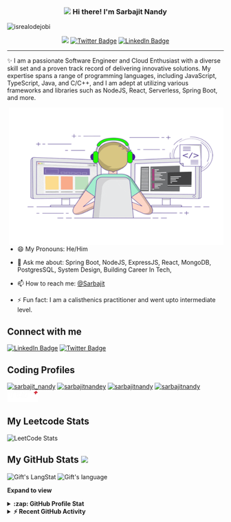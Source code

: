 <!-- Heading -->
<h3 align="center"><img src = "https://raw.githubusercontent.com/MartinHeinz/MartinHeinz/master/wave.gif" width = 30px> Hi there! I'm Sarbajit Nandy</h3>

<!-- Profile Views -->

<p align="left"> <img src="https://komarev.com/ghpvc/?username=SarbajitNandy&label=Profile%20views&color=0e75b6&style=flat" alt="isrealodejobi" />
</p>

<p align="center">
<a href="mailto:sarbajitnandey@gmail.com?subject=[GitHub]%20🔥%20First%20Connect&body=Hello%20Sarbajit%2C%0A%0AI%20came%20to%20you%20today%20after %20checking%20you%20Github%20profile%20for%20..."><img src="https://img.shields.io/badge/e‑mail-D14836.svg?style=for-the-badge&logo=GMail&logoColor=white"/></a>
  <a href="https://x.com/Sarbajit_Nandy"><img src="https://img.shields.io/badge/twitter-1DA1F2.svg?style=for-the-badge&logo=twitter&logoColor=white;link=https://twitter.com/Dev_180Memes" alt="Twitter Badge"></a>
<a href="https://www.linkedin.com/in/sarbajit-nandy"><img src="https://img.shields.io/badge/linkedin-0077B5.svg?style=for-the-badge&logo=linkedin&logoColor=whitelink=https://linkedin.com/in/sarbajit_nandy" alt="LinkedIn Badge"></a> 
</p>

 <!-- About section -->

---
✨ I am a passionate Software Engineer and Cloud Enthusiast with a diverse skill set and a proven track record of delivering innovative solutions. My expertise spans a range of programming languages, including JavaScript, TypeScript, Java, and C/C++, and I am adept at utilizing various frameworks and libraries such as NodeJS, React, Serverless, Spring Boot, and more.


<!-- code gif-->
<img align="right" alt="GIF" src="./assets//code.gif" width="500" height="320" />

- 😄 My Pronouns: He/Him   

- 💬 Ask me about: Spring Boot, NodeJS, ExpressJS, React, MongoDB, PostgresSQL, System Design, Building Career In Tech,

- 📫 How to reach me: [@Sarbajit](https://x.com/Sarbajit_Nandy)

- ⚡ Fun fact: I am a calisthenics practitioner and went upto intermediate level. 

<!-- About section: END -->


<!-- Conecct section -->

<h2>Connect with me </h3>
    <p>
        <a href="https://www.linkedin.com/in/sarbajit-nandy"><img src="https://img.shields.io/badge/linkedin-0077B5.svg?style=for-the-badge&logo=linkedin&logoColor=whitelink=https://linkedin.com/in/sarbajit_nandy" alt="LinkedIn Badge"></a> 
       <a href="https://x.com/Sarbajit_Nandy"><img src="https://img.shields.io/badge/twitter-1DA1F2.svg?style=for-the-badge&logo=twitter&logoColor=white;link=https://twitter.com/Dev_180Memes" alt="Twitter Badge"></a>
   </p>

<h2>Coding Profiles</h2>
<p><a href="https://www.codechef.com/users/sarbajit_nandy" target="blank"><img src="https://img.icons8.com/color/144/000000/codechef.png" alt="sarbajit_nandy" height="40" width="40" /></a>
<a href="https://www.hackerrank.com/sarbajitnandey" target="blank"><img src="https://img.icons8.com/external-tal-revivo-color-tal-revivo/96/000000/external-hackerrank-is-a-technology-company-that-focuses-on-competitive-programming-logo-color-tal-revivo.png" alt="sarbajitnandey" height="40" width="40" /></a>
<a href="https://codeforces.com/profile/sarbajitnandy" target="blank"><img src="https://img.icons8.com/external-tal-revivo-color-tal-revivo/96/000000/external-codeforces-programming-competitions-and-contests-programming-community-logo-color-tal-revivo.png" alt="sarbajitnandy" height="40" width="40" /></a>
<a href="https://www.leetcode.com/sarbajitnandy" target="blank"><img src="https://img.icons8.com/external-tal-revivo-color-tal-revivo/96/000000/external-level-up-your-coding-skills-and-quickly-land-a-job-logo-color-tal-revivo.png" alt="sarbajitnandy" height="40" width="40" /></a>
<a href="https://takeuforward.org/plus/profile/oxygen" target="blank"><img src="./assets/tuf.png" alt="sarbajitnandy" height="28" /></a></p>

 <!-- Conecct section: END -->

 <!-- Leetcode Stats -->

 ##  My Leetcode Stats
 <!-- ![LeetCode Stats](https://leetcard.jacoblin.cool/SarbajitNandy?theme=nord&font=Noto%20Sans%20Kharoshthi) -->
 ![LeetCode Stats](https://leetcard.jacoblin.cool/SarbajitNandy?theme=unicorn&font=Oxygen%20Mono)

 <!-- ## CodeForces Stats
 ![Codeforces Stats](https://codeforces-readme-stats.vercel.app/api/card?username=sarbajitnandy) -->
 
 <!-- ## CodeChef Stats
 ![CodeChef Stats](https://codechef-readme-stats.onrender.com/sarbajit_nandy?v=1)
  -->
  <!-- GitHub section -->

 ##  My GitHub Stats <img src = "https://i.pinimg.com/originals/65/c4/f4/65c4f452571be1261e9c623f7da488ac.gif" width = 35px> 
 
 <div>
   <img align="center" src="https://github-readme-streak-stats.herokuapp.com/?user=SarbajitNandy" alt="Gift's LangStat" />
  <img align="center" src="https://github-readme-stats.vercel.app/api/top-langs?username=SarbajitNandy&langs_count=10&show_icons=true&locale=en&layout=compact&theme=light" alt="Gift's language" height="192px"  width="500px"/>
</div>

**Expand to view**
<details>
  <summary><b>:zap: GitHub Profile Stat</b></summary>
  <img src="https://github-readme-stats.anuraghazra1.vercel.app/api?username=SarbajitNandy&show_icons=true" />
</details>
<details>
  <summary><b>⚡ Recent GitHub Activity</b></summary>
  <br/>
   <a href="https://github.com/SarbajitNandy/"><img alt="Gift' Activity Graph" src="https://activity-graph.herokuapp.com/graph?username=SarbajitNandy&custom_title=Gift's%20Contribution%20Graph&theme=react-dark" /></a>
  <br/>
</details>

<!-- GitHub section: END -->

<!-- Profile Views -->

<!-- THE END -->


<!--
**lauragift21/lauragift21** is a ✨ _special_ ✨ repository because its `README.md` (this file) appears on your GitHub profile.

Here are some ideas to get you started:

- 🔭 I’m currently working on ...
- 🌱 I’m currently learning ...
- 👯 I’m looking to collaborate on ...
- 🤔 I’m looking for help with ...
- 💬 Ask me about ...
- 📫 How to reach me: ...
- 😄 Pronouns: ...
- ⚡ Fun fact: ...
-->
